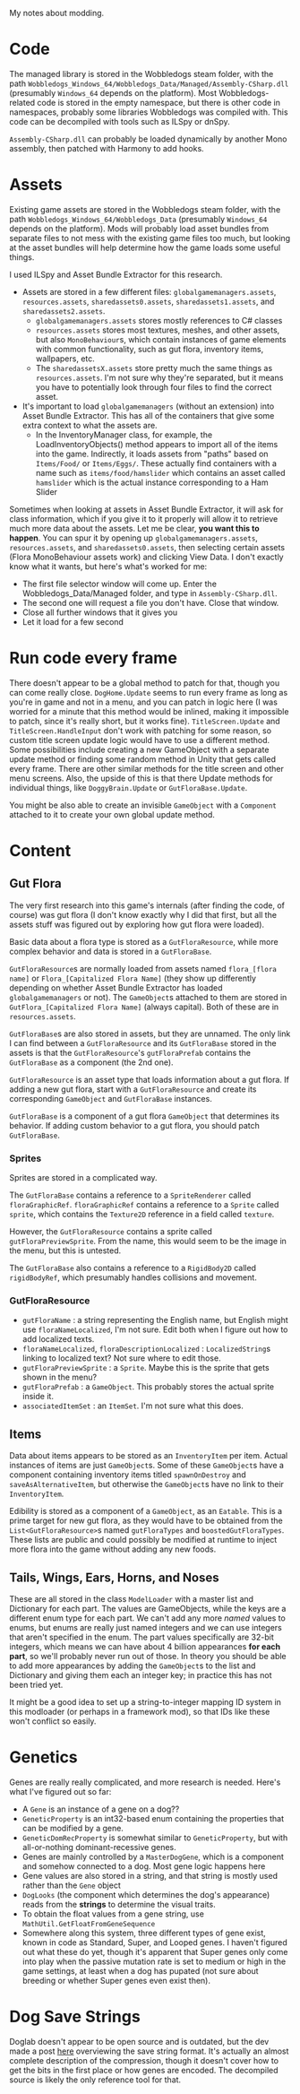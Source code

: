 My notes about modding.

# Code
The managed library is stored in the Wobbledogs steam folder, with the path `Wobbledogs_Windows_64/Wobbledogs_Data/Managed/Assembly-CSharp.dll`
(presumably `Windows_64` depends on the platform).
Most Wobbledogs-related code is stored in the empty namespace, but there is other code in namespaces, probably some libraries Wobbledogs was compiled with. 
This code can be decompiled with tools such as ILSpy or dnSpy.

`Assembly-CSharp.dll` can probably be loaded dynamically by another Mono assembly, then patched with Harmony to add hooks.

# Assets
Existing game assets are stored in the Wobbledogs steam folder, with the path `Wobbledogs_Windows_64/Wobbledogs_Data` (presumably `Windows_64` depends on the platform).
Mods will probably load asset bundles from separate files to not mess with the existing game files too much, but looking at the asset bundles will help determine
how the game loads some useful things.

I used ILSpy and Asset Bundle Extractor for this research.

- Assets are stored in a few different files: `globalgamemanagers.assets`, `resources.assets`, `sharedassets0.assets`, `sharedassets1.assets`, and `sharedassets2.assets`.
  - `globalgamemanagers.assets` stores mostly references to C# classes
  - `resources.assets` stores most textures, meshes, and other assets, but also `MonoBehaviour`s, which contain instances of game elements with common functionality, such as gut flora,
    inventory items,  wallpapers, etc.
  - The `sharedassetsX.assets` store pretty much the same things as `resources.assets`. I'm not sure why they're separated, but it means you have to potentially look through
    four files to find the correct asset.
- It's important to load `globalgamemanagers` (without an extension) into Asset Bundle Extractor. This has all of the containers that give some extra context to what the assets are.
  - In the InventoryManager class, for example, the LoadInventoryObjects() method appears to import all of the items into the game. Indirectly, it loads assets from "paths" based
    on `Items/Food/` or `Items/Eggs/`. These actually find containers with a name such as `items/food/hamslider` which contains an asset called `hamslider` which is the
    actual instance corresponding to a Ham Slider

Sometimes when looking at assets in Asset Bundle Extractor, it will ask for class information, which if you give it to it properly will allow it to retrieve much more data
about the assets. Let me be clear, **you want this to happen**. You can spur it by opening up `globalgamemanagers.assets`, `resources.assets`, and `sharedassets0.assets`,
then selecting certain assets (Flora MonoBehaviour assets work) and clicking View Data.
I don't exactly know what it wants, but here's what's worked for me:

- The first file selector window will come up. Enter the Wobbledogs_Data/Managed folder, and type in `Assembly-CSharp.dll`.
- The second one will request a file you don't have. Close that window.
- Close all further windows that it gives you
- Let it load for a few second

# Run code every frame
There doesn't appear to be a global method to patch for that, though you can come really close. `DogHome.Update` seems to run every frame as long as you're in game and not in a menu, and you can patch in logic here (I was worried for a minute that
this method would be inlined, making it impossible to patch, since it's really short, but it works fine). `TitleScreen.Update` and `TitleScreen.HandleInput` don't work with patching for some reason, so custom title screen update logic would have to use a
different method. Some possibilities include creating a new GameObject with a separate update method or finding some random method in Unity that gets called every frame.
There are other similar methods for the title screen and other menu screens. Also, the upside of this is that there Update methods for individual things, like `DoggyBrain.Update` or `GutFloraBase.Update`.

You might be also able to create an invisible `GameObject` with a `Component` attached to it to create your own global update method.

# Content
## Gut Flora
The very first research into this game's internals (after finding the code, of course) was gut flora (I don't know exactly why I did that first, but all the assets stuff
was figured out by exploring how gut flora were loaded).

Basic data about a flora type is stored as a `GutFloraResource`, while more complex behavior and data is stored in a `GutFloraBase`.

`GutFloraResource`s are normally loaded from assets named `flora_[flora name]` or `Flora_[Capitalized Flora Name]` (they show up differently depending on whether Asset Bundle Extractor
has loaded `globalgamemanagers` or not). The `GameObject`s attached to them are stored in `GutFlora_[Capitalized Flora Name]` (always capital). Both of these are in `resources.assets`.

`GutFloraBase`s are also stored in assets, but they are unnamed. The only link I can find between a `GutFloraResource` and its `GutFloraBase` stored in the assets is
that the `GutFloraResource`'s `gutFloraPrefab` contains the `GutFloraBase` as a component (the 2nd one).

`GutFloraResource` is an asset type that loads information about a gut flora. If adding a new gut flora, start with a `GutFloraResource` and create its corresponding
`GameObject` and `GutFloraBase` instances.

`GutFloraBase` is a component of a gut flora `GameObject` that determines its behavior. If adding custom behavior to a gut flora, you should patch `GutFloraBase`.

### Sprites
Sprites are stored in a complicated way.

The `GutFloraBase` contains a reference to a `SpriteRenderer` called `floraGraphicRef`. `floraGraphicRef` contains a reference to a `Sprite` called `sprite`,
which contains the `Texture2D` reference in a field called `texture`.

However, the `GutFloraResource` contains a sprite called `gutFloraPreviewSprite`. From the name, this would seem to be the image in the menu, but this is untested.

The `GutFloraBase` also contains a reference to a `RigidBody2D` called `rigidBodyRef`, which presumably handles collisions and movement.

### GutFloraResource

- `gutFloraName` : a string representing the English name, but English might use `floraNameLocalized`, I'm not sure. Edit both when I figure out how to add localized texts.
- `floraNameLocalized`, `floraDescriptionLocalized` : `LocalizedString`s linking to localized text? Not sure where to edit those.
- `gutFloraPreviewSprite` : a `Sprite`. Maybe this is the sprite that gets shown in the menu?
- `gutFloraPrefab` : a `GameObject`. This probably stores the actual sprite inside it.
- `associatedItemSet` : an `ItemSet`. I'm not sure what this does.

## Items
Data about items appears to be stored as an `InventoryItem` per item. Actual instances of items are just `GameObject`s. Some of these `GameObject`s have
a component containing inventory items titled `spawnOnDestroy` and `saveAsAlternativeItem`, but otherwise the `GameObject`s have no link to their `InventoryItem`.

Edibility is stored as a component of a `GameObject`, as an `Eatable`. This is a prime target for new gut flora, as they would have to be obtained from the
`List<GutFloraResource>`s named `gutFloraTypes` and `boostedGutFloraTypes`. These lists are public and could possibly be modified at runtime to inject more flora
into the game without adding any new foods.

## Tails, Wings, Ears, Horns, and Noses
These are all stored in the class `ModelLoader` with a master list and Dictionary for each part. The values are GameObjects, while the keys are a different enum type for each part. We can't add any more *named* values to enums,
but enums are really just named integers and we can use integers that aren't specified in the enum. The part values specifically are 32-bit integers, which means we can have about 4 billion appearances **for each part**, so we'll probably never run out of those.
In theory you should be able to add more appearances by adding the `GameObject`s to the list and Dictionary and giving them each an integer key; in practice this has not been tried yet.

It might be a good idea to set up a string-to-integer mapping ID system in this modloader (or perhaps in a framework mod), so that IDs like these won't conflict so easily.

# Genetics
Genes are really really complicated, and more research is needed. Here's what I've figured out so far:

- A `Gene` is an instance of a gene on a dog??
- `GeneticProperty` is an int32-based enum containing the properties that can be modified by a gene.
- `GeneticDomRecProperty` is somewhat similar to `GeneticProperty`, but with all-or-nothing dominant-recessive genes.
- Genes are mainly controlled by a `MasterDogGene`, which is a component and somehow connected to a dog. Most gene logic happens here
- Gene values are also stored in a string, and that string is mostly used rather than the `Gene` object
- `DogLooks` (the component which determines the dog's appearance) reads from the **strings** to determine the visual traits.
- To obtain the float values from a gene string, use `MathUtil.GetFloatFromGeneSequence`
- Somewhere along this system, three different types of gene exist, known in code as Standard, Super, and Looped genes. I haven't figured out what these do yet, though it's apparent that Super genes only come into play when the passive mutation rate is set
  to medium or high in the game settings, at least when a dog has pupated (not sure about breeding or whether Super genes even exist then).

# Dog Save Strings
Doglab doesn't appear to be open source and is outdated, but the dev made a post [here](https://forums.tigsource.com/index.php?topic=53994.msg1397066#msg1397066) overviewing the save string format. It's actually an almost complete description of the
compression, though it doesn't cover how to get the bits in the first place or how genes are encoded. The decompiled source is likely the only reference tool for that.
